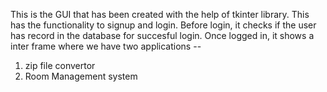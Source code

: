 This is the GUI that has been created with the help of tkinter library.
This has the functionality to signup and login. Before login, it checks if the user has 
record in the database for succesful login. Once logged in, it shows a inter frame where 
we have two applications --
1) zip file convertor 
2) Room Management system